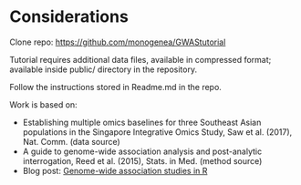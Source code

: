 # Considerations

Clone repo: https://github.com/monogenea/GWAStutorial

Tutorial requires additional data files, available in compressed format; available inside public/ directory in the repository.

Follow the instructions stored in Readme.md in the repo.

Work is based on:

- Establishing multiple omics baselines for three Southeast Asian populations in the Singapore Integrative Omics Study, Saw et al. (2017), Nat. Comm. (data source)
- A guide to genome-wide association analysis and post-analytic interrogation, Reed et al. (2015), Stats. in Med. (method source)
- Blog post: [Genome-wide association studies in R](https://poissonisfish.wordpress.com/2017/10/09/genome-wide-association-studies-in-r/)